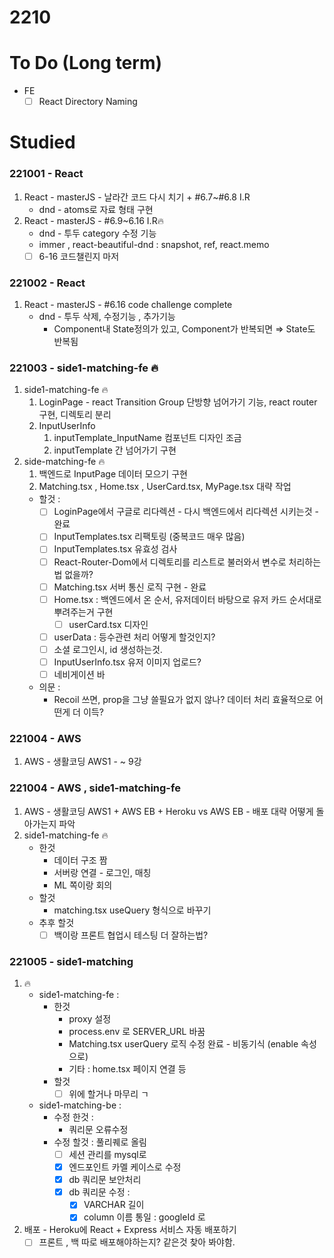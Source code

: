 # 2210

# To Do (Long term)

- FE
    - [ ]  React Directory Naming

# Studied

### 221001 - React
1. React - masterJS - 날라간 코드 다시 치기 + #6.7~#6.8 I.R
    - dnd - atoms로 자료 형태 구현
2. React - masterJS - #6.9~6.16 I.R🔥
    - dnd - 투두 category 수정 기능
    - immer , react-beautiful-dnd : snapshot, ref, react.memo
    - [ ]  6-16 코드챌린지 마저
### 221002 - React
1. React - masterJS - #6.16 code challenge complete
    - dnd - 투두 삭제, 수정기능 , 추가기능
        - Component내 State정의가 있고, Component가 반복되면 ⇒ State도 반복됨
### 221003 - side1-matching-fe 🔥
1. side1-matching-fe 🔥
    1. LoginPage - react Transition Group 단방향 넘어가기 기능, react router 구현, 디렉토리 분리
    2. InputUserInfo 
        1. inputTemplate_InputName 컴포넌트 디자인 조금
        2. inputTemplate 간 넘어가기 구현
2. side-matching-fe 🔥
    1. 백엔드로 InputPage 데이터 모으기 구현
    2. Matching.tsx , Home.tsx , UserCard.tsx, MyPage.tsx 대략 작업
    - 할것 :
        - [ ]  LoginPage에서 구글로 리다렉션 - 다시 백엔드에서 리다렉션 시키는것 - 완료
        - [ ]  InputTemplates.tsx 리팩토링 (중복코드 매우 많음)
        - [ ]  InputTemplates.tsx 유효성 검사
        - [ ]  React-Router-Dom에서 디렉토리를 리스트로 불러와서 변수로 처리하는법 없을까?
        - [ ]  Matching.tsx 서버 통신 로직 구현 - 완료
        - [ ]  Home.tsx : 백엔드에서 온 순서, 유저데이터 바탕으로 유저 카드 순서대로 뿌려주는거 구현
            - [ ]  userCard.tsx 디자인
        - [ ]  userData : 등수관련 처리 어떻게 할것인지?
        - [ ]  소셜 로그인시, id 생성하는것.
        - [ ]  InputUserInfo.tsx 유저 이미지 업로드?
        - [ ]  네비게이션 바
    - 의문 :
        - Recoil 쓰면, prop을 그냥 쓸필요가 없지 않나? 데이터 처리 효율적으로 어떤게 더 이득?
### 221004 - AWS
1. AWS - 생활코딩 AWS1 - ~ 9강
### 221004 - AWS , side1-matching-fe

1. AWS - 생활코딩 AWS1 + AWS EB + Heroku vs AWS EB - 배포 대략 어떻게 돌아가는지 파악
2. side1-matching-fe 🔥
    - 한것
        - 데이터 구조 짬
        - 서버랑 연결 - 로그인,  매칭
        - ML 쪽이랑 회의
    - 할것
        - matching.tsx useQuery 형식으로 바꾸기
    - 추후 할것
        - [ ]  백이랑 프론트 협업시 테스팅 더 잘하는법?
### 221005 - side1-matching
1. 🔥
    - side1-matching-fe :
        - 한것
            - proxy 설정
            - process.env 로 SERVER_URL 바꿈
            - Matching.tsx userQuery 로직 수정 완료 - 비동기식 (enable 속성으로)
            - 기타 : home.tsx 페이지 연결 등
        - 할것
            - [ ]  위에 할거나 마무리 ㄱ
    - side1-matching-be :
        - 수정 한것 :
            - 쿼리문 오류수정
        - 수정 할것 : 풀리퀘로 올림
            - [ ]  세션 관리를 mysql로
            - [x]  엔드포인트 카멜 케이스로 수정
            - [x]  db 쿼리문 보안처리
            - [x]  db 쿼리문 수정 :
                - [x]  VARCHAR 길이
                - [x]  column 이름 통일 : googleId 로
2. 배포 - Heroku에 React + Express 서비스 자동 배포하기
    - [ ]  프론트 , 백 따로 배포해야하는지? 같은것 찾아 봐야함.